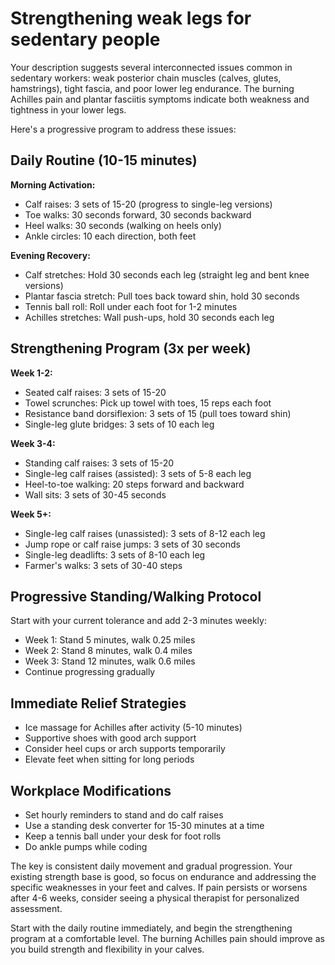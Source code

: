 # Strengthening weak legs for sedentary people

Your description suggests several interconnected issues common in sedentary workers: weak posterior chain muscles (calves, glutes, hamstrings), tight fascia, and poor lower leg endurance. The burning Achilles pain and plantar fasciitis symptoms indicate both weakness and tightness in your lower legs.

Here's a progressive program to address these issues:

## Daily Routine (10-15 minutes)

**Morning Activation:**

- Calf raises: 3 sets of 15-20 (progress to single-leg versions)
- Toe walks: 30 seconds forward, 30 seconds backward
- Heel walks: 30 seconds (walking on heels only)
- Ankle circles: 10 each direction, both feet

**Evening Recovery:**

- Calf stretches: Hold 30 seconds each leg (straight leg and bent knee versions)
- Plantar fascia stretch: Pull toes back toward shin, hold 30 seconds
- Tennis ball roll: Roll under each foot for 1-2 minutes
- Achilles stretches: Wall push-ups, hold 30 seconds each leg

## Strengthening Program (3x per week)

**Week 1-2:**

- Seated calf raises: 3 sets of 15-20
- Towel scrunches: Pick up towel with toes, 15 reps each foot
- Resistance band dorsiflexion: 3 sets of 15 (pull toes toward shin)
- Single-leg glute bridges: 3 sets of 10 each leg

**Week 3-4:**

- Standing calf raises: 3 sets of 15-20
- Single-leg calf raises (assisted): 3 sets of 5-8 each leg
- Heel-to-toe walking: 20 steps forward and backward
- Wall sits: 3 sets of 30-45 seconds

**Week 5+:**

- Single-leg calf raises (unassisted): 3 sets of 8-12 each leg
- Jump rope or calf raise jumps: 3 sets of 30 seconds
- Single-leg deadlifts: 3 sets of 8-10 each leg
- Farmer's walks: 3 sets of 30-40 steps

## Progressive Standing/Walking Protocol

Start with your current tolerance and add 2-3 minutes weekly:

- Week 1: Stand 5 minutes, walk 0.25 miles
- Week 2: Stand 8 minutes, walk 0.4 miles
- Week 3: Stand 12 minutes, walk 0.6 miles
- Continue progressing gradually

## Immediate Relief Strategies

- Ice massage for Achilles after activity (5-10 minutes)
- Supportive shoes with good arch support
- Consider heel cups or arch supports temporarily
- Elevate feet when sitting for long periods

## Workplace Modifications

- Set hourly reminders to stand and do calf raises
- Use a standing desk converter for 15-30 minutes at a time
- Keep a tennis ball under your desk for foot rolls
- Do ankle pumps while coding

The key is consistent daily movement and gradual progression. Your existing strength base is good, so focus on endurance and addressing the specific weaknesses in your feet and calves. If pain persists or worsens after 4-6 weeks, consider seeing a physical therapist for personalized assessment.

Start with the daily routine immediately, and begin the strengthening program at a comfortable level. The burning Achilles pain should improve as you build strength and flexibility in your calves.